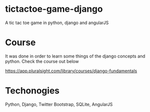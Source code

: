 # tictactoe-game-django
A tic tac toe game in python, django and angularJS

# Course
It was done in order to learn some things of the django concepts and python. Check the course out below

https://app.pluralsight.com/library/courses/django-fundamentals

# Techonogies
Python, Django, Twitter Bootstrap, SQLite, AngularJS
